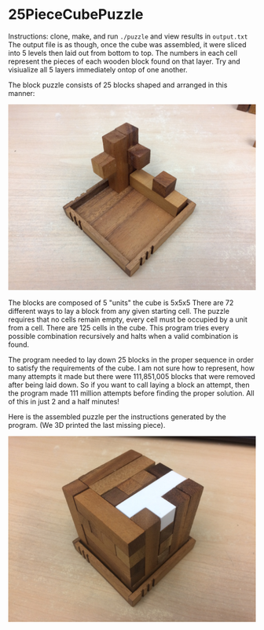 # 25PieceCubePuzzle
Instructions:
clone, make, and run `./puzzle` and view results in `output.txt`
The output file is as though, once the cube was assembled, it were sliced into 5 levels then laid out from bottom to top. The 
numbers in each cell represent the pieces of each wooden block found on that layer. Try and visiualize all 5 layers immediately ontop of one another.

The block puzzle consists of 25 blocks shaped and arranged in this manner:

![picture](photosOfPuzzle/IMG_1258.jpg)

The blocks are composed of 5 "units" the cube is 5x5x5
There are 72 different ways to lay a block from any given starting cell.
The puzzle requires that no cells remain empty, every cell must be occupied by a unit from a cell.
There are 125 cells in the cube. This program tries every possible combination recursively and halts when a valid
combination is found.

The program needed to lay down 25 blocks in the proper sequence in order to satisfy the requirements of the cube. I am not sure
how to represent, how many attempts it made but there were 111,851,005 blocks that were removed after being laid down. So if
you want to call laying a block an attempt, then the program made 111 million attempts before finding the proper solution. All
of this in just 2 and a half minutes!

Here is the assembled puzzle per the instructions generated by the program. (We 3D printed the last missing piece).

![picture](photosOfPuzzle/IMG_1287.JPG)
